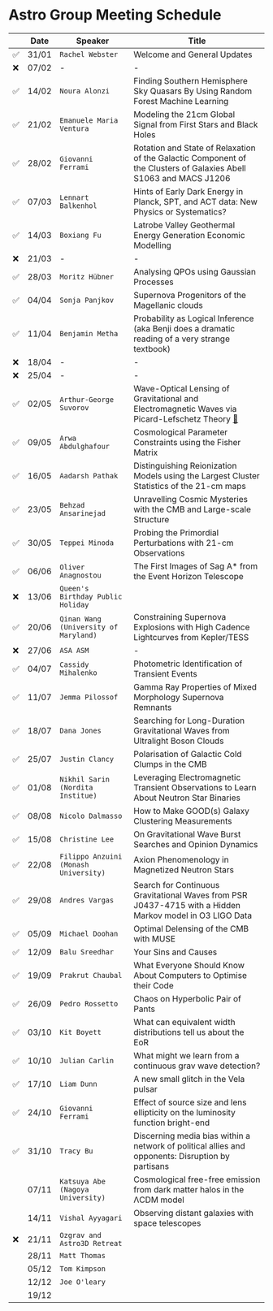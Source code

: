 # Astro Group Meeting Schedule

| | Date| Speaker | Title |
| --- | --- | --- | --- |
| ✅ | 31/01 | `Rachel Webster` | Welcome and General Updates |
| ❌ | 07/02 | - | - |
| ✅ | 14/02 | `Noura Alonzi` | Finding Southern Hemisphere Sky Quasars By Using Random Forest Machine Learning |
| ✅ | 21/02 | `Emanuele Maria Ventura` | Modeling the 21cm Global Signal from First Stars and Black Holes |
| ✅ | 28/02 | `Giovanni Ferrami` | Rotation and State of Relaxation of the Galactic Component of the Clusters of Galaxies Abell S1063 and MACS J1206 |
| ✅ | 07/03 | `Lennart Balkenhol` | Hints of Early Dark Energy in Planck, SPT, and ACT data: New Physics or Systematics? |
| ✅ | 14/03 | `Boxiang Fu` | Latrobe Valley Geothermal Energy Generation Economic Modelling |
| ❌ | 21/03 | - | - |
| ✅ | 28/03 | `Moritz Hübner` | Analysing QPOs using Gaussian Processes |
| ✅ | 04/04 | `Sonja Panjkov` | Supernova Progenitors of the Magellanic clouds |
| ✅ | 11/04 | `Benjamin Metha` | Probability as Logical Inference (aka Benji does a dramatic reading of a very strange textbook) |
| ❌ | 18/04 | - | - |
| ❌ | 25/04 | - | - |
| ✅  | 02/05 |	`Arthur-George Suvorov` | Wave-Optical Lensing of Gravitational and Electromagnetic Waves via Picard-Lefschetz Theory [:page_with_curl:](./slides/Picard_Melbourne_2:5.pdf) |
| ✅ | 09/05 | `Arwa Abdulghafour` |Cosmological Parameter Constraints using the Fisher Matrix |
| ✅ | 16/05 | `Aadarsh Pathak` | Distinguishing Reionization Models using the Largest Cluster Statistics of the 21-cm maps |
| ✅ | 23/05 | `Behzad Ansarinejad` | Unravelling Cosmic Mysteries with the CMB and Large-scale Structure |
| ✅  | 30/05 | `Teppei Minoda`| Probing the Primordial Perturbations with 21-cm Observations |
| ✅ | 06/06 | `Oliver Anagnostou`| The First Images of Sag A* from the Event Horizon Telescope |
| ❌ | 13/06 | `Queen's Birthday Public Holiday` | |
| ✅ | 20/06 | `Qinan Wang (University of Maryland)` | Constraining Supernova Explosions with High Cadence Lightcurves from Kepler/TESS |
| ❌ | 27/06 | `ASA ASM` | - |
| ✅ | 04/07 | `Cassidy Mihalenko` | Photometric Identification of Transient Events |
| ✅ | 11/07 | `Jemma Pilossof`|  Gamma Ray Properties of Mixed Morphology Supernova Remnants |
| ✅ | 18/07 | `Dana Jones` | Searching for Long-Duration Gravitational Waves from Ultralight Boson Clouds |
| ✅ | 25/07 | `Justin Clancy` | Polarisation of Galactic Cold Clumps in the CMB |
| ✅ | 01/08 | `Nikhil Sarin (Nordita Institue)` | Leveraging Electromagnetic Transient Observations to Learn About Neutron Star Binaries | 
| ✅ | 08/08 | `Nicolo Dalmasso` | How to Make GOOD(s) Galaxy Clustering Measurements |
| ✅ | 15/08 | `Christine Lee` | On Gravitational Wave Burst Searches and Opinion Dynamics |
| ✅ | 22/08 | `Filippo Anzuini (Monash University)` | Axion Phenomenology in Magnetized Neutron Stars |
| ✅ | 29/08 | `Andres Vargas` | Search for Continuous Gravitational Waves from PSR J0437-4715 with a Hidden Markov model in O3 LIGO Data |
| ✅ | 05/09 | `Michael Doohan` | Optimal Delensing of the CMB with MUSE |
| ✅ | 12/09 | `Balu Sreedhar` | Your Sins and Causes |
| ✅ | 19/09 | `Prakrut Chaubal` | What Everyone Should Know About Computers to Optimise their Code |
| ✅ | 26/09 | `Pedro Rossetto` | Chaos on Hyperbolic Pair of Pants |
| ✅ | 03/10 | `Kit Boyett` | What can equivalent width distributions tell us about the EoR |
| ✅ | 10/10 | `Julian Carlin` | What might we learn from a continuous grav wave detection? |
| ✅ | 17/10 | `Liam Dunn` | A new small glitch in the Vela pulsar |
| ✅ | 24/10 | `Giovanni Ferrami` | Effect of source size and lens ellipticity on the luminosity function bright-end |
| ✅ | 31/10 | `Tracy Bu` | Discerning media bias within a network of political allies and opponents: Disruption by partisans |
| | 07/11 | `Katsuya Abe (Nagoya University)` | Cosmological free-free emission from dark matter halos in the ΛCDM model |
| | 14/11 | `Vishal Ayyagari` | Observing distant galaxies with space telescopes |
| ❌ | 21/11 | `Ozgrav and Astro3D Retreat` | |
| | 28/11 | `Matt Thomas` | |
| | 05/12 | `Tom Kimpson` | |
| | 12/12 | `Joe O'leary` | |
| | 19/12 |  | |
